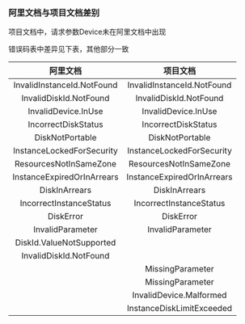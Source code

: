 ### 阿里文档与项目文档差别

项目文档中，请求参数Device未在阿里文档中出现

错误码表中差异见下表，其他部分一致

|阿里文档|项目文档|
|:-:|:-:|
|InvalidInstanceId.NotFound|InvalidInstanceId.NotFound|
|InvalidDiskId.NotFound|InvalidDiskId.NotFound|
|InvalidDevice.InUse|InvalidDevice.InUse|
|IncorrectDiskStatus|IncorrectDiskStatus|
|DiskNotPortable|DiskNotPortable|
|InstanceLockedForSecurity|InstanceLockedForSecurity|
|ResourcesNotInSameZone|ResourcesNotInSameZone|
|InstanceExpiredOrInArrears|InstanceExpiredOrInArrears|
|DiskInArrears|DiskInArrears|
|IncorrectInstanceStatus|IncorrectInstanceStatus|
|DiskError|DiskError|
|InvalidParameter|InvalidParameter|
|DiskId.ValueNotSupported||
|InvalidDiskId.NotFound||
||MissingParameter|
||MissingParameter|
||InvalidDevice.Malformed|
||InstanceDiskLimitExceeded|
